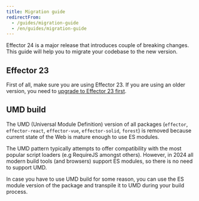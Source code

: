 ```yaml
---
title: Migration guide
redirectFrom:
  - /guides/migration-guide
  - /en/guides/migration-guide
---
```


Effector 24 is a major release that introduces couple of breaking changes. This guide will help you to migrate your codebase to the new version.

## Effector 23

First of all, make sure you are using Effector 23. If you are using an older version, you need to [upgrade to Effector 23 first](/en/guides/migration-guide-v23).

## UMD build

The UMD (Universal Module Definition) version of all packages (`effector`, `effector-react`, `effector-vue`, `effector-solid`, `forest`) is removed because current state of the Web is mature enough to use ES modules.

The UMD pattern typically attempts to offer compatibility with the most popular script loaders (e.g RequireJS amongst others). However, in 2024 all modern build tools (and browsers) support ES modules, so there is no need to support UMD.

In case you have to use UMD build for some reason, you can use the ES module version of the package and transpile it to UMD during your build process.
